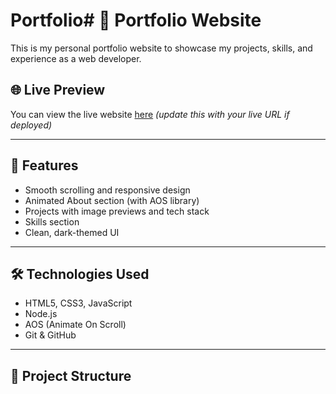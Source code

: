 # Portfolio# 💼 Portfolio Website

This is my personal portfolio website to showcase my projects, skills, and experience as a web developer.

## 🌐 Live Preview

You can view the live website [here](#) *(update this with your live URL if deployed)*

---

## 🚀 Features

- Smooth scrolling and responsive design
- Animated About section (with AOS library)
- Projects with image previews and tech stack
- Skills section
- Clean, dark-themed UI

---

## 🛠️ Technologies Used

- HTML5, CSS3, JavaScript
- Node.js
- AOS (Animate On Scroll)
- Git & GitHub

---

## 📁 Project Structure

